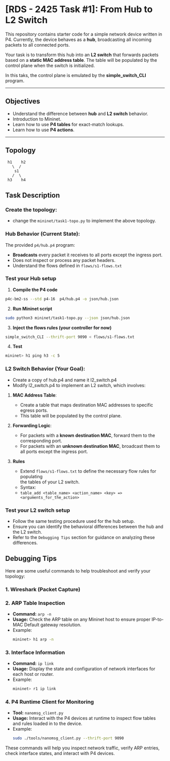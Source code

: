 # **[RDS - 2425 Task #1]: From Hub to L2 Switch**

This repository contains starter code for a simple network device written in P4. Currently, the device behaves as a **hub**, broadcasting all incoming packets to all connected ports. 

Your task is to transform this hub into an **L2 switch** that forwards packets based on a **static MAC address table**. The table will be populated by the control plane when the switch is initialized.

In this taks, the control plane is emulated by the **simple_switch_CLI** program.

---

## **Objectives**
- Understand the difference between **hub** and **L2 switch** behavior.
- Introduction to Mininet.
- Learn how to use **P4 tables** for exact-match lookups.
- Learn how to use **P4 actions**.

---
## **Topology**
     h1    h2
       \  /
        s1
       /  \
     h3    h4
## **Task Description**

### **Create the topology**:
- change the `mininet/task1-topo.py` to implement the above topology.

### **Hub Behavior (Current State)**:
The provided `p4/hub.p4` program:
- **Broadcasts** every packet it receives to all ports except the ingress port.
- Does not inspect or process any packet headers.
- Understand the flows defined in `flows/s1-flows.txt`

### **Test your Hub setup**
1. **Compile the P4 code**
```bash
p4c-bm2-ss --std p4-16  p4/hub.p4 -o json/hub.json
```
2. **Run Mininet script**
```bash
sudo python3 mininet/task1-topo.py --json json/hub.json
```
3. **Inject the flows rules (your controller for now)**
```bash
simple_switch_CLI --thrift-port 9090 < flows/s1-flows.txt
``` 
4. **Test**
```bash
mininet> h1 ping h3 -c 5
```

### **L2 Switch Behavior (Your Goal)**:
- Create a copy of hub.p4 and name it l2_switch.p4
- Modify l2_switch.p4 to implement an L2 switch, which involves:
1. **MAC Address Table**:
   - Create a table that maps destination MAC addresses to specific egress ports.
   - This table will be populated by the control plane.
2. **Forwarding Logic**:
   - For packets with a **known destination MAC**, forward them to the corresponding port.
   - For packets with an **unknown destination MAC**, broadcast them to all ports except the ingress port.

3. **Rules**
   - Extend `flows/s1-flows.txt` to define the necessary flow rules for populating  
the tables of your L2 switch.
   - Syntax: 
   - `table_add <table_name> <action_name> <key> => <arguments_for_the_action>`

### **Test your L2 switch setup**
   - Follow the same testing procedure used for the hub setup.
   - Ensure you can identify the behavioral differences between the hub and the L2 switch.
   - Refer to the `Debugging Tips` section for guidance on analyzing these differences.

## Debugging Tips

Here are some useful commands to help troubleshoot and verify your topology:

### 1. **Wireshark (Packet Capture)**

### 2. **ARP Table Inspection**
   - **Command:** `arp -n`
   - **Usage:** Check the ARP table on any Mininet host to ensure proper IP-to-MAC Default gateway resolution.
   - Example:
     ```bash
     mininet> h1 arp -n
     ```

### 3. **Interface Information**
   - **Command:** `ip link`
   - **Usage:** Display the state and configuration of network interfaces for each host or router.
   - Example:
     ```bash
     mininet> r1 ip link
     ```

### 4. **P4 Runtime Client for Monitoring**
   - **Tool:** `nanomsg_client.py`
   - **Usage:** Interact with the P4 devices at runtime to inspect flow tables and rules loaded in to the device.
   - Example:
     ```bash
     sudo ./tools/nanomsg_client.py --thrift-port 9090
     ```

These commands will help you inspect network traffic, verify ARP entries, check interface states, and interact with P4 devices.
